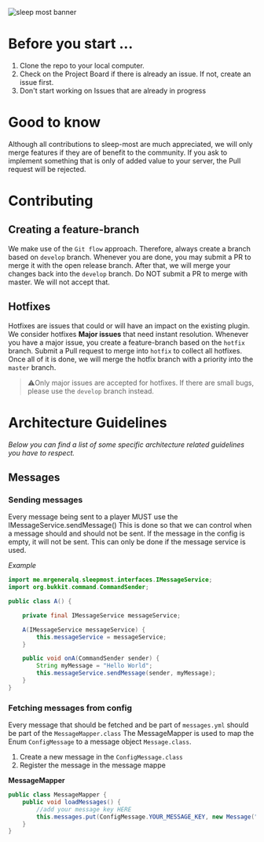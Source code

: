 ![sleep most banner](https://i.imgur.com/6ffpDeD.png)

# Before you start ...
1. Clone the repo to your local computer.
2. Check on the Project Board if there is already an issue. If not, create an issue first.
3. Don't start working on Issues that are already in progress

# Good to know
Although all contributions to sleep-most are much appreciated, we will only merge features if they are of benefit to the community.
If you ask to implement something that is only of added value to your server, the Pull request will be rejected.

# Contributing

## Creating a feature-branch
We make use of the `Git flow` approach. Therefore, always create a branch based on `develop` branch. Whenever you are done, you may submit a PR to merge it with the open release branch. After that, we will merge your changes back into the `develop` branch. Do NOT submit a PR to merge with master. We will not accept that.

## Hotfixes
Hotfixes are issues that could or will have an impact on the existing plugin. We consider hotfixes **Major issues** that need instant resolution. Whenever you have a major issue, you create a feature-branch based on the `hotfix` branch. Submit a Pull request to merge into `hotfix` to collect all hotfixes.
Once all of it is done, we will merge the hotfix branch with a priority into the `master` branch.

> ⚠️Only major issues are accepted for hotfixes. If there are small bugs, please use the `develop` branch instead.

# Architecture Guidelines
*Below you can find a list of some specific architecture related guidelines you have to respect.*

## Messages

### Sending messages
Every message being sent to a player MUST use the IMessageService.sendMessage()
This is done so that we can control when a message should and should not be sent. If the message in the config is empty, it will not be sent. This can only be done if the message service is used.

*Example*
```java
import me.mrgeneralq.sleepmost.interfaces.IMessageService;
import org.bukkit.command.CommandSender;

public class A() {

    private final IMessageService messageService;

    A(IMessageService messageService) {
        this.messageService = messageService;
    }

    public void onA(CommandSender sender) {
        String myMessage = "Hello World";
        this.messageService.sendMessage(sender, myMessage);
    }
}
```

### Fetching messages from config
Every message that should be fetched and be part of `messages.yml` should be part of the `MessageMapper.class`
The MessageMapper is used to map the Enum `ConfigMessage` to a message object `Message.class`.

1. Create a new message in the `ConfigMessage.class`
2. Register the message in the message mappe

**MessageMapper**
```java
public class MessageMapper {
    public void loadMessages() {
        //add your message key HERE
        this.messages.put(ConfigMessage.YOUR_MESSAGE_KEY, new Message("your.message.path", "default value of message"));
    }
}
```


